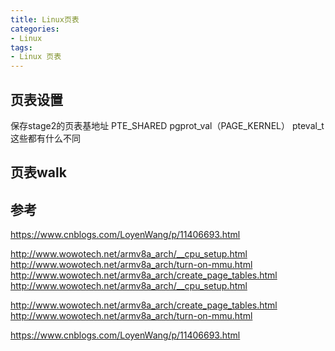 ```yaml
---
title: Linux页表
categories: 
- Linux
tags:
- Linux 页表
---
```


## 页表设置

保存stage2的页表基地址
PTE_SHARED
pgprot_val（PAGE_KERNEL）
pteval_t
这些都有什么不同

## 页表walk

## 参考

https://www.cnblogs.com/LoyenWang/p/11406693.html

http://www.wowotech.net/armv8a_arch/__cpu_setup.html
http://www.wowotech.net/armv8a_arch/turn-on-mmu.html
http://www.wowotech.net/armv8a_arch/create_page_tables.html
http://www.wowotech.net/armv8a_arch/__cpu_setup.html


http://www.wowotech.net/armv8a_arch/create_page_tables.html
http://www.wowotech.net/armv8a_arch/turn-on-mmu.html

https://www.cnblogs.com/LoyenWang/p/11406693.html
